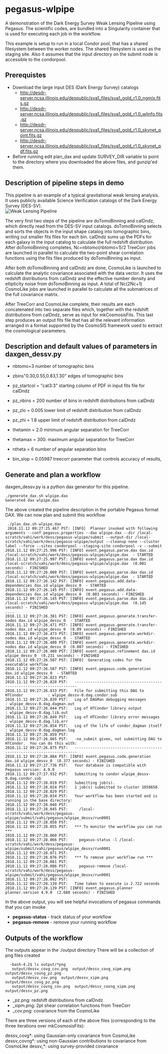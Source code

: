 # pegasus-wlpipe

A demonstration of the Dark Energy Survey Weak Lensing Pipeline using Pegasus. The scientific codes, are bundled into a Singularity container that is used for executing each job in the workflow.

This example is setup to run in a local Condor pool, that has a shared filesystem between the worker nodes. The shared filesystem is used as the staging site. Also it assumes that the input directory on the submit node is accessible to the condorpool.

## Prerequistes

* Download the large input DES (Dark Energy Survey) catalogs 
  * http://desdr-server.ncsa.illinois.edu/despublic/sva1_files/sva1_gold_r1.0_ngmix.fits.gz
  * http://desdr-server.ncsa.illinois.edu/despublic/sva1_files/sva1_gold_r1.0_wlinfo.fits.gz
  * http://desdr-server.ncsa.illinois.edu/despublic/sva1_files/sva1_gold_r1.0_skynet_point.fits.gz
  * http://desdr-server.ncsa.illinois.edu/despublic/sva1_files/sva1_gold_r1.0_skynet_pdf.fits.gz
* Before running edit plan_dax and update SURVEY_DIR variable to point to the directory where you downloaded the above files, and gunzip'ed them.

## Description of pipeline steps in demo

This pipeline is an example of a typical gravitational weak lensing analysis. It uses publicly available Science Verification catalogs of the Dark Energy Survey (DES-SV).  
![Weak Lensing Pipeline](docs/images/WLPipeDAG-900x675.png?raw=true "Weak Lensing Pipeline")

The very first two steps of the pipeline are doTomoBinning and calDndz, which directly read from the DES-SV input catalogs.  doTomoBinning selects and sorts the objects in the input shape catalog into tomographic bins, writing out smaller fits files for each bin.  calDndz sums up the PDFs for each galaxy in the input catalog to calculate the full redshift distribution.  After doTomoBinning completes, Nc=nbtomo(nbtomo+1)/2 TreeCorr jobs are launched in parallel to calculate the two-point shear correlation functions using the fits files produced by doTomoBinning as input. 

After both doTomoBinning and calDndz are done, CosmoLike is launched to calculate the analytic covariance associated with the data vector.  It uses the redshift distributions from calDndz and the effective number density and ellipticity noise from doTomoBinning as input.  A total of Nc(2Nc+1) CosmoLike jobs are launched in parallel to calculate all the submatrices of the full covariance matrix. 

After TreeCorr and CosmoLike complete, their results are each concatenated into two separate files which, together with the redshift distributions from calDndz, serve as input for mkCosmosisFits.  This last step produces an output fits file that has all the relevant information arranged in a format supported by the CosmoSIS framework used to extract the cosmological parameters.

## Description and default values of parameters in daxgen_dessv.py

* nbtomo=3			                number of tomographic bins
* zbins"0.30,0.55,0.83,1.30"	edges of tomographic bins

* pz_startcol = "cat3:3"	starting column of PDF in input fits file for calDndz
* pz_nbins = 200		       number of bins in redshift distributions from calDndz
* pz_zlo = 0.005         lower limit of redshift distribution from calDndz
* pz_zhi = 1.8           upper limit of redshift distribution from calDndz

* thetamin = 2.0		   minimum angular separation for TreeCorr
* thetamax = 300.		  maximum angular separation for TreeCorr
* ntheta = 6		       number of angular separation bins
* bin_slop = 0.05987	treecorr parameter that controls accuracy of results,

## Generate and plan a workflow

daxgen_dessv.py is a python dax generator for this pipeline. 
 
    ./generate_dax.sh wlpipe.dax 
    Generated dax wlpipe.dax

The above created the pipeline description in the portable Pegasus format DAX.
We can now plan and submit this workflow

     ./plan_dax.sh wlpipe.dax 
     2018.11.12 09:27:25.467 PST: [INFO]  Planner invoked with following arguments --conf pegasus.properties --dax wlpipe.dax --dir /local-scratch/vahi/work/dess/pegasus-wlpipe/submit --output-dir /local-scratch/vahi/work/dess/pegasus-wlpipe/output --cleanup none --cluster label --force --sites condorpool --staging-site condorpool -v --submit  
    2018.11.12 09:27:25.996 PST: [INFO] event.pegasus.parse.dax dax.id /local-scratch/vahi/work/dess/pegasus-wlpipe/wlpipe.dax  - STARTED 
    2018.11.12 09:27:25.997 PST: [INFO] event.pegasus.parse.dax dax.id /local-scratch/vahi/work/dess/pegasus-wlpipe/wlpipe.dax  (0.001 seconds) - FINISHED 
    2018.11.12 09:27:26.000 PST: [INFO] event.pegasus.parse.dax dax.id /local-scratch/vahi/work/dess/pegasus-wlpipe/wlpipe.dax  - STARTED 
    2018.11.12 09:27:26.142 PST: [INFO] event.pegasus.add.data-dependencies dax.id wlpipe_dessv_0  - STARTED 
    2018.11.12 09:27:26.145 PST: [INFO] event.pegasus.add.data-dependencies dax.id wlpipe_dessv_0  (0.003 seconds) - FINISHED 
    2018.11.12 09:27:26.145 PST: [INFO] event.pegasus.parse.dax dax.id /local-scratch/vahi/work/dess/pegasus-wlpipe/wlpipe.dax  (0.145 seconds) - FINISHED 
    ....
    2018.11.12 09:27:26.381 PST: [INFO] event.pegasus.generate.transfer-nodes dax.id wlpipe_dessv_0  - STARTED 
    2018.11.12 09:27:26.471 PST: [INFO] event.pegasus.generate.transfer-nodes dax.id wlpipe_dessv_0  (0.09 seconds) - FINISHED 
    2018.11.12 09:27:26.473 PST: [INFO] event.pegasus.generate.workdir-nodes dax.id wlpipe_dessv_0  - STARTED 
    2018.11.12 09:27:26.480 PST: [INFO] event.pegasus.generate.workdir-nodes dax.id wlpipe_dessv_0  (0.007 seconds) - FINISHED 
    2018.11.12 09:27:26.480 PST: [INFO] event.pegasus.refinement dax.id wlpipe_dessv_0  (0.231 seconds) - FINISHED 
    2018.11.12 09:27:26.507 PST: [INFO]  Generating codes for the executable workflow 
    2018.11.12 09:27:26.507 PST: [INFO] event.pegasus.code.generation dax.id wlpipe_dessv_0  - STARTED 
    2018.11.12 09:27:26.823 PST:    
    2018.11.12 09:27:26.828 PST:   ----------------------------------------------------------------------- 
    2018.11.12 09:27:26.833 PST:   File for submitting this DAG to HTCondor           : wlpipe_dessv-0.dag.condor.sub 
    2018.11.12 09:27:26.839 PST:   Log of DAGMan debugging messages                 : wlpipe_dessv-0.dag.dagman.out 
    2018.11.12 09:27:26.844 PST:   Log of HTCondor library output                     : wlpipe_dessv-0.dag.lib.out 
    2018.11.12 09:27:26.849 PST:   Log of HTCondor library error messages             : wlpipe_dessv-0.dag.lib.err 
    2018.11.12 09:27:26.854 PST:   Log of the life of condor_dagman itself          : wlpipe_dessv-0.dag.dagman.log 
    2018.11.12 09:27:26.859 PST:    
    2018.11.12 09:27:26.865 PST:   -no_submit given, not submitting DAG to HTCondor.  You can do this with: 
    2018.11.12 09:27:26.875 PST:   ----------------------------------------------------------------------- 
    2018.11.12 09:27:26.884 PST: [INFO] event.pegasus.code.generation dax.id wlpipe_dessv_0  (0.377 seconds) - FINISHED 
    2018.11.12 09:27:27.736 PST:   Your database is compatible with Pegasus version: 4.9.0 
    2018.11.12 09:27:27.932 PST:   Submitting to condor wlpipe_dessv-0.dag.condor.sub 
    2018.11.12 09:27:28.019 PST:   Submitting job(s). 
    2018.11.12 09:27:28.024 PST:   1 job(s) submitted to cluster 1058650. 
    2018.11.12 09:27:28.029 PST:    
    2018.11.12 09:27:28.034 PST:   Your workflow has been started and is running in the base directory: 
    2018.11.12 09:27:28.040 PST:    
    2018.11.12 09:27:28.045 PST:     /local-scratch/vahi/work/dess/pegasus-wlpipe/submit/vahi/pegasus/wlpipe_dessv/run0001 
    2018.11.12 09:27:28.050 PST:    
    2018.11.12 09:27:28.055 PST:   *** To monitor the workflow you can run *** 
    2018.11.12 09:27:28.060 PST:    
    2018.11.12 09:27:28.066 PST:     pegasus-status -l /local-scratch/vahi/work/dess/pegasus-wlpipe/submit/vahi/pegasus/wlpipe_dessv/run0001 
    2018.11.12 09:27:28.071 PST:    
    2018.11.12 09:27:28.076 PST:   *** To remove your workflow run *** 
    2018.11.12 09:27:28.081 PST:    
    2018.11.12 09:27:28.086 PST:     pegasus-remove /local-scratch/vahi/work/dess/pegasus-wlpipe/submit/vahi/pegasus/wlpipe_dessv/run0001 
    2018.11.12 09:27:28.092 PST:    
    2018.11.12 09:27:28.139 PST:   Time taken to execute is 2.722 seconds 
    2018.11.12 09:27:28.139 PST: [INFO] event.pegasus.planner planner.version 4.9.0  (2.688 seconds) - FINISHED 
    
In the above output, you will see helpful invocations of pegasus commands that you can invoke
* **pegasus-status** - track status of your workflow
* **pegasus-remove** - remove your running workflow


## Outputs of the workflow
The outputs appear in the ./output directory
There will be a collection of png files created
      
      -bash-4.2$ ls output/*png
       output/dessv_covg_cov.png  output/dessv_covg_xipm.png  output/dessv_covng_pz.png   
       output/dessv_cov.png  output/dessv_xipm.png  output/dessv_covg_pz.png 
       output/dessv_covng_cov.png  output/dessv_covng_xipm.png  output/dessv_pz.png

* _pz.png: redshift distributions from calDndz
* _xipm.png: 2pt shear correlation functions from TreeCorr
* _cov.png: covariance from the CosmoLike

There are three versions of each of the above files (corresponding to 
the three iterations over mkCosmosisFits):

dessv_covg*: using Gaussian-only covariance from CosmoLike
dessv_covng*: using  non-Gaussian contributions to covariance from CosmoLike
dessv_*: using survey-provided covariance

